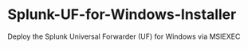 # Splunk-UF-for-Windows-Installer
Deploy the Splunk Universal Forwarder (UF) for Windows via MSIEXEC
